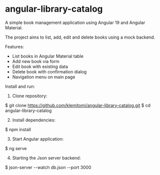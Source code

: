 # angular-library-catalog
A simple book management application using Angular 19 and Angular Material.

The project aims to list, add, edit and delete books using a mock backend.

Features:
- List books in Angular Material table
- Add new book via form
- Edit book with existing data
- Delete book with confirmation dialog
- Navigation menu on main page

Install and run:
1. Clone repository:

$ git clone https://github.com/klemitomi/angular-library-catalog.git
$ cd angular-library-catalog

2. Install dependencies:

$ npm install

3. Start Angular application:

$ ng serve

4. Starting the Json server backend:

$ json-server --watch db.json --port 3000

